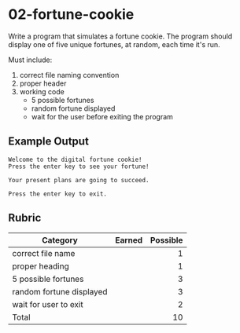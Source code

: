 # 02-fortune-cookie

Write a program that simulates a fortune cookie. The program should display one of five unique fortunes, at random, each time it's run.

Must include:<br>
1. correct file naming convention
2. proper header
3. working code
    * 5 possible fortunes
    * random fortune displayed
    * wait for the user before exiting the program

## Example Output
```
Welcome to the digital fortune cookie!
Press the enter key to see your fortune!

Your present plans are going to succeed.

Press the enter key to exit.
```

## Rubric
Category | Earned | Possible
 ------ | :----: | ------:
correct file name| |1
proper heading| |1
5 possible fortunes| |3
random fortune displayed| |3
wait for user to exit| |2
Total| |10
